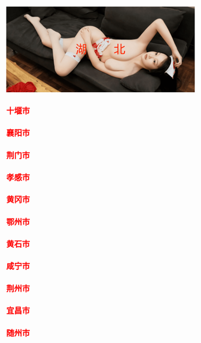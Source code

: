 ![Flowchart](images/hbs.png ':class=banner-image')

## <span style="color:red;">十堰市</span>

## <span style="color:red;">襄阳市</span>

## <span style="color:red;">荆门市</span>

## <span style="color:red;">孝感市</span>

## <span style="color:red;">黄冈市</span>

## <span style="color:red;">鄂州市</span>

## <span style="color:red;">黄石市</span>

## <span style="color:red;">咸宁市</span>

## <span style="color:red;">荆州市</span>

## <span style="color:red;">宜昌市</span>

## <span style="color:red;">随州市</span>

